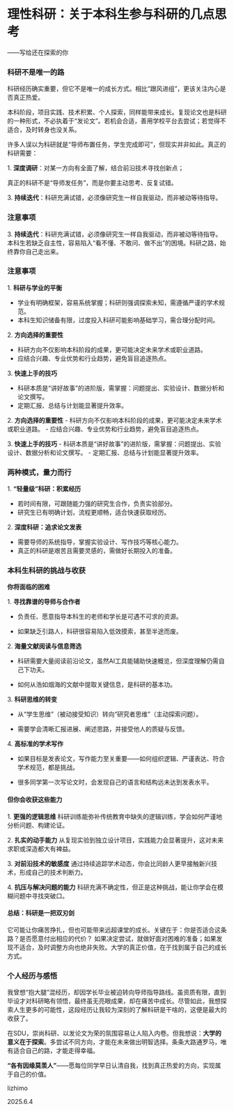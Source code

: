 # 理性科研：关于本科生参与科研的几点思考

——写给还在探索的你

### 科研不是唯一的路
科研经历确实重要，但它不是唯一的成长方式。相比“跟风进组”，更该关注内心是否真正热爱。

本科阶段，项目实践、技术积累、个人探索，同样能带来成长。复现论文也是科研的一种形式，不必执着于“发论文”。若机会合适，善用学校平台去尝试；若觉得不适合，及时转身也没关系。

许多人误以为科研就是“导师布置任务，学生完成即可”，但现实并非如此。真正的科研需要：

1\. **深度调研**：对某一方向有全面了解，结合前沿技术寻找创新点；

真正的科研不是“导师发任务”，而是你要主动思考、反复试错。

3\. **持续迭代**：科研充满试错，必须像研究生一样自我驱动，而非被动等待指导。

### **注意事项**

3\. **持续迭代**：科研充满试错，必须像研究生一样自我驱动，而非被动等待指导。 &#x20;
本科生若缺乏自主性，容易陷入“看不懂、不敢问、做不出”的困境。科研之路，始终靠你自己走出来。


### **注意事项** &#x20;

1\. **科研与学业的平衡**   
- 学业有明确框架，容易系统掌握；科研则强调探索未知，需遵循严谨的学术规范。
- 本科生知识储备有限，过度投入科研可能影响基础学习，需合理分配时间。 &#x20;

2\. **方向选择的重要性**  
- 科研方向不仅影响本科阶段的成果，更可能决定未来学术或职业道路。
- 应结合兴趣、专业优势和行业趋势，避免盲目追逐热点。 &#x20;

3\. **快速上手的技巧**   
- 科研本质是“讲好故事”的进阶版，需掌握：问题提出、实验设计、数据分析和论文撰写。
- 定期汇报、总结与计划能显著提升效率。 &#x20;

2\. **方向选择的重要性** - 科研方向不仅影响本科阶段的成果，更可能决定未来学术或职业道路。 - 应结合兴趣、专业优势和行业趋势，避免盲目追逐热点。

3\. **快速上手的技巧** - 科研本质是“讲好故事”的进阶版，需掌握：问题提出、实验设计、数据分析和论文撰写。 - 定期汇报、总结与计划能显著提升效率。

### 两种模式，量力而行

1\. **“轻量级”科研：积累经历**   
- 若时间有限，可跟随能力强的研究生合作，负责实验部分。
- 研究生已有明确计划，流程更顺畅，适合快速获取经历。 &#x20;

2\. **深度科研：追求论文发表**   
- 需要导师的系统指导，掌握实验设计、写作技巧等核心能力。
- 真正的科研是艰苦且需要灵感的，需做好长期投入的准备。 &#x20;

### **本科生科研的挑战与收获**

**你将面临的困难**

1\. **寻找靠谱的导师与合作者**

- 负责任、愿意指导本科生的老师和学长是可遇不可求的资源。

- 如果缺乏引路人，科研很容易陷入低效摸索，甚至半途而废。

2\. **海量文献阅读与信息筛选**

- 科研需要大量阅读前沿论文，虽然AI工具能辅助快速概览，但深度理解仍需自己下功夫。

- 如何从浩如烟海的文献中提取关键信息，是科研的基本功。

3\. **科研思维的转变**

- 从“学生思维”（被动接受知识）转向“研究者思维”（主动探索问题）。

- 需要学会清晰汇报进展、阐述思路，并接受他人的质疑与反馈。

4\. **高标准的学术写作**

- 如果目标是发表论文，写作能力至关重要——如何组织逻辑、严谨表达、符合学术规范，都是挑战。

- 很多同学第一次写论文时，会发现自己的语言和结构远未达到发表水平。

#### **但你会收获这些能力**

1\. **更强的逻辑思维** 科研训练能弥补传统教育中缺失的逻辑训练，学会如何严谨地分析问题、构建论证。

2\. **扎实的动手能力** 从复现实验到独立设计项目，实践能力会显著提升，这对未来求职或深造都大有裨益。

3\. **对前沿技术的敏感度** 通过持续追踪学术动态，你会比同龄人更早接触新兴技术，形成自己的技术判断力。

4\. **抗压与解决问题的能力** 科研充满不确定性，但正是这种挑战，能让你学会在模糊问题中寻找突破口。

#### **总结：科研是一把双刃剑**

它可能让你痛苦挣扎，但也可能带来远超课堂的成长。关键在于：你是否适合这条路？是否愿意付出相应的代价？ 如果决定尝试，就做好面对困难的准备；如果发现不适合，及时调整方向也绝非失败。大学的真正价值，在于找到属于自己的成长方式。

### **个人经历与感悟**

我曾想“抱大腿”混经历，却因学长毕业被迫转向导师指导路线。虽资质有限，直到毕设才对科研略有领悟，最终虽无亮眼成果，却在痛苦中成长。尽管如此，我想探索人生更多的可能性，这段经历让我较为深刻的了解科研是干啥的，这便是最大的收获了。

在SDU，崇尚科研、以发论文为荣的氛围容易让人陷入内卷。但我想说：**大学的意义在于探索**。多尝试不同方向，才能在未来做出明智选择。条条大路通罗马，唯有适合自己的路，才能走得幸福。

**“各有因缘莫羡人”**——愿每位同学早日认清自我，找到真正热爱的方向，实现属于自己的价值。

lizhimo

2025.6.4

